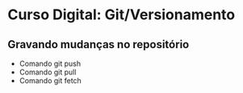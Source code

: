 # Curso Digital: Git/Versionamento

## Gravando mudanças no repositório

- Comando git push
- Comando git pull
- Comando git fetch
